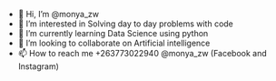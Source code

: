 - 👋 Hi, I’m @monya_zw
- 👀 I’m interested in Solving day to day problems with code
- 🌱 I’m currently learning Data Science using python 
- 💞️ I’m looking to collaborate on Artificial intelligence 
- 📫 How to reach me +263773022940 @monya_zw (Facebook and Instagram)

<!---
raycb02/raycb02 is a ✨ special ✨ repository because its `README.md` (this file) appears on your GitHub profile.
You can click the Preview link to take a look at your changes.
--->
